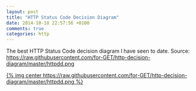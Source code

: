 ```yaml
---
layout: post
title: "HTTP Status Code Decision Diagram"
date: 2014-10-18 22:57:56 +0100
comments: true
categories: http
---
```


The best HTTP Status Code decision diagram I have seen to date.
Source: https://raw.githubusercontent.com/for-GET/http-decision-diagram/master/httpdd.png

[{% img center https://raw.githubusercontent.com/for-GET/http-decision-diagram/master/httpdd.png %}](https://raw.githubusercontent.com/for-GET/http-decision-diagram/master/httpdd.png)


